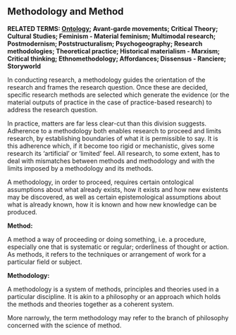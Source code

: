 ## Methodology and Method

**RELATED TERMS: [Ontology](https://github.com/narrative-environments/CourseCompendium/blob/main/Ontology.md); Avant-garde movements; Critical Theory; Cultural Studies; Feminism - Material feminism; Multimodal research; Postmodernism; Poststructuralism; Psychogeography; Research methodologies; Theoretical practice; Historical materialism - Marxism; Critical thinking; Ethnomethodology; Affordances; Dissensus - Ranciere; Storyworld**

In conducting research, a methodology guides the orientation of the research and frames the research question. Once these are decided, specific research methods are selected which generate the evidence (or the material outputs of practice in the case of practice-based research) to address the research question.

In practice, matters are far less clear-cut than this division suggests. Adherence to a methodology both enables research to proceed and limits research, by establishing boundaries of what it is permissible to say. It is this adherence which, if it become too rigid or mechanistic, gives some research its ‘artificial’ or ‘limited’ feel. All research, to some extent, has to deal with mismatches between methods and methodology and with the limits imposed by a methodology and its methods.

A methodology, in order to proceed, requires certain ontological assumptions about what already exists, how it exists and how new existents may be discovered, as well as certain epistemological assumptions about what is already known, how it is known and how new knowledge can be produced. 

**Method:**

A method a way of proceeding or doing something, i.e. a procedure, especially one that is systematic or regular; orderliness of thought or action. As methods, it refers to the techniques or arrangement of work for a particular field or subject.

**Methodology:**

A methodology is a system of methods, principles and theories used in a particular discipline. It is akin to a philosophy or an approach which holds the methods and theories together as a coherent system.

More narrowly, the term methodology may refer to the branch of philosophy concerned with the science of method.

